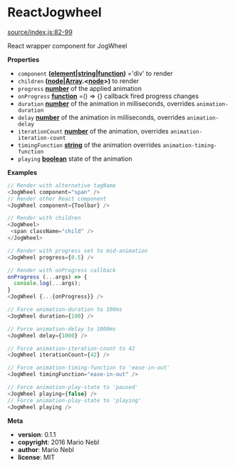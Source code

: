 # ReactJogwheel

[source/index.js:82-99](https://github.com/marionebl/react-jogwheel/blob/2c45ab193f76135be985763f0a1ce7bbd556fbdd/source/index.js#L82-L99 "Source code on GitHub")

React wrapper component for JogWheel

**Properties**

-   `component` **([element](https://developer.mozilla.org/en-US/docs/Web/API/Element)\|[string](https://developer.mozilla.org/en-US/docs/Web/JavaScript/Reference/Global_Objects/String)\|[function](https://developer.mozilla.org/en-US/docs/Web/JavaScript/Reference/Statements/function))** ='div' to render
-   `children` **([node](https://developer.mozilla.org/en-US/docs/Web/API/Node/nextSibling)\|[Array](https://developer.mozilla.org/en-US/docs/Web/JavaScript/Reference/Global_Objects/Array).&lt;[node](https://developer.mozilla.org/en-US/docs/Web/API/Node/nextSibling)>)** to render
-   `progress` **[number](https://developer.mozilla.org/en-US/docs/Web/JavaScript/Reference/Global_Objects/Number)** of the applied animation
-   `onProgress` **[function](https://developer.mozilla.org/en-US/docs/Web/JavaScript/Reference/Statements/function)** =() => {} callback fired progress changes
-   `duration` **[number](https://developer.mozilla.org/en-US/docs/Web/JavaScript/Reference/Global_Objects/Number)** of the animation in milliseconds, overrides `animation-duration`
-   `delay` **[number](https://developer.mozilla.org/en-US/docs/Web/JavaScript/Reference/Global_Objects/Number)** of the animation in milliseconds, overrides `animation-delay`
-   `iterationCount` **[number](https://developer.mozilla.org/en-US/docs/Web/JavaScript/Reference/Global_Objects/Number)** of the animation, overrides `animation-iteration-count`
-   `timingFunction` **[string](https://developer.mozilla.org/en-US/docs/Web/JavaScript/Reference/Global_Objects/String)** of the animation overrides `animation-timing-function`
-   `playing` **[boolean](https://developer.mozilla.org/en-US/docs/Web/JavaScript/Reference/Global_Objects/Boolean)** state of the animation

**Examples**

```javascript
// Render with alternative tagName
<JogWheel component="span" />
// Render other React component
<JogWheel component={Toolbar} />
```

```javascript
// Render with children
<JogWheel>
 <span className="child" />
</JogWheel>
```

```javascript
// Render with progress set to mid-animation
<JogWheel progress={0.5} />
```

```javascript
// Render with onProgress callback
onProgress (...args) => {
  console.log(...args);
}
<JogWheel {...{onProgress}} />
```

```javascript
// Force animation-duration to 100ms
<JogWheel duration={100} />
```

```javascript
// Force animation-delay to 1000ms
<JogWheel delay={1000} />
```

```javascript
// Force animation-iteration-count to 42
<JogWheel iterationCount={42} />
```

```javascript
// Force animation-timing-function to 'ease-in-out'
<JogWheel timingFunction="ease-in-out" />
```

```javascript
// Force animation-play-state to 'paused'
<JogWheel playing={false} />
// Force animation-play-state to 'playing'
<JogWheel playing />
```

**Meta**

-   **version**: 0.1.1
-   **copyright**: 2016 Mario Nebl
-   **author**: Mario Nebl
-   **license**: MIT
